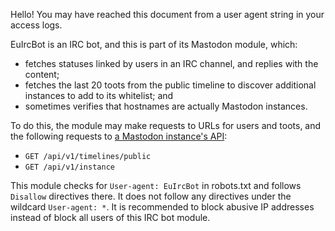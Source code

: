 Hello! You may have reached this document from a user agent string in your access logs.

EuIrcBot is an IRC bot, and this is part of its Mastodon module, which:

* fetches statuses linked by users in an IRC channel, and replies with the content;
* fetches the last 20 toots from the public timeline to discover additional instances to add to its whitelist; and
* sometimes verifies that hostnames are actually Mastodon instances.

To do this, the module may make requests to URLs for users and toots, and the following requests to [a Mastodon instance's API](https://github.com/tootsuite/documentation/blob/master/Using-the-API/API.md):

* `GET /api/v1/timelines/public`
* `GET /api/v1/instance`

This module checks for `User-agent: EuIrcBot` in robots.txt and follows `Disallow` directives there. It does not follow any directives under the wildcard `User-agent: *`. It is recommended to block abusive IP addresses instead of block all users of this IRC bot module.
